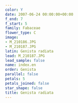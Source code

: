 ```yaml
---
color: Y
date: 2007-06-24 00:00:00+00:00
f_end: 7
f_start: 5
family: Fabaceae
flower_type: C
image:
- M_210186.JPG
- M_210187.JPG
latin: Genista radiata
lead: M_210187.JPG
lead_sample: false
name: index.en
order: Genista
parallel: false
petals: 5
petals_joined: false
star_shape: false
title: Genista radiata
---
```

